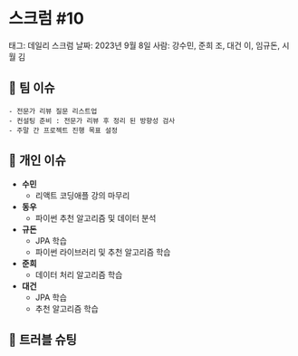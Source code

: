 # 스크럼 #10

태그: 데일리 스크럼
날짜: 2023년 9월 8일
사람: 강수민, 준희 조, 대건 이, 임규돈, 시월 김

## 👥 팀 이슈

```
- 전문가 리뷰 질문 리스트업
- 컨설팅 준비 : 전문가 리뷰 후 정리 된 방향성 검사
- 주말 간 프로젝트 진행 목표 설정
```

## 👤 개인 이슈

- **수민**
    - 리액트 코딩애플 강의 마무리
- **동우**
    - 파이썬 추천 알고리즘 및 데이터 분석
- **규돈**
    - JPA 학습
    - 파이썬 라이브러리 및 추천 알고리즘 학습
- **준희**
    - 데이터 처리 알고리즘 학습
- **대건**
    - JPA 학습
    - 추천 알고리즘 학습

## 🚨 트러블 슈팅

```

```